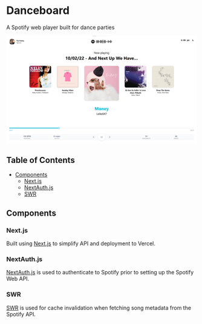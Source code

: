 # Danceboard

A Spotify web player built for dance parties

![Screenshot of Danceboard](public/screen.png)

## Table of Contents

- [Components](#project)
  - [Next.js](#nextjs)
  - [NextAuth.js](#nextauthjs)
  - [SWR](#swr)

## Components

### Next.js

Built using [Next.js](https://nextjs.org/) to simplify API and deployment to Vercel.

### NextAuth.js

[NextAuth.js](https://next-auth.js.org/providers/spotify) is used to authenticate to Spotify prior to setting up the Spotify Web API.

### SWR

[SWR](https://swr.vercel.app/) is used for cache invalidation when fetching song metadata from the Spotify API.
